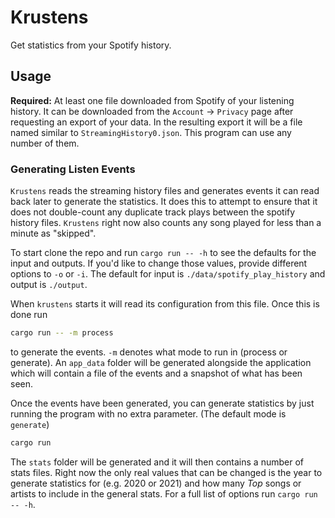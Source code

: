 # Krustens

Get statistics from your Spotify history.

## Usage
**Required:** At least one file downloaded from Spotify of your listening history. It can be downloaded from the `Account` -> `Privacy` page after requesting an export of your data. In the resulting export it will be a file named similar to `StreamingHistory0.json`. This program can use any number of them.

### Generating Listen Events
`Krustens` reads the streaming history files and generates events it can read back later to generate the statistics. It does this to attempt to ensure that it does not double-count any duplicate track plays between the spotify history files. `Krustens` right now also counts any song played for less than a minute as "skipped".

To start clone the repo and run `cargo run -- -h` to see the defaults for the input and outputs. If you'd like to change those values, provide different options to `-o` or `-i`. The default for input is `./data/spotify_play_history` and output is `./output`.

When `krustens` starts it will read its configuration from this file. Once this is done run
```bash
cargo run -- -m process
```
to generate the events. `-m` denotes what mode to run in (process or generate). An `app_data` folder will be generated alongside the application which will contain a file of the events and a snapshot of what has been seen.

Once the events have been generated, you can generate statistics by just running the program with no extra parameter. (The default mode is `generate`)
```bash
cargo run
```
The `stats` folder will be generated and it will then contains a number of stats files. Right now the only real values that can be changed is the year to generate statistics for (e.g. 2020 or 2021) and how many _Top_ songs or artists to include in the general stats. For a full list of options run `cargo run -- -h`.

